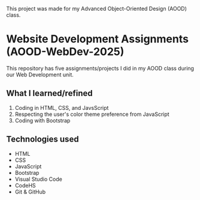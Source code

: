 This project was made for my Advanced Object-Oriented Design (AOOD) class. <br>
# Website Development Assignments (AOOD-WebDev-2025)
This repository has five assignments/projects I did in my AOOD class during our Web Development unit.

## What I learned/refined
1. Coding in HTML, CSS, and JavsScript
2. Respecting the user's color theme preference from JavaScript
3. Coding with Bootstrap

## Technologies used
- HTML
- CSS
- JavaScript
- Bootstrap
- Visual Studio Code
- CodeHS
- Git & GitHub
